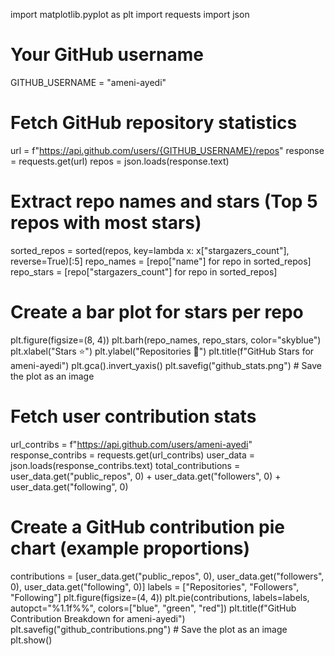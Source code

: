 import matplotlib.pyplot as plt
import requests
import json

# Your GitHub username
GITHUB_USERNAME = "ameni-ayedi"

# Fetch GitHub repository statistics
url = f"https://api.github.com/users/{GITHUB_USERNAME}/repos"
response = requests.get(url)
repos = json.loads(response.text)

# Extract repo names and stars (Top 5 repos with most stars)
sorted_repos = sorted(repos, key=lambda x: x["stargazers_count"], reverse=True)[:5]
repo_names = [repo["name"] for repo in sorted_repos]
repo_stars = [repo["stargazers_count"] for repo in sorted_repos]

# Create a bar plot for stars per repo
plt.figure(figsize=(8, 4))
plt.barh(repo_names, repo_stars, color="skyblue")
plt.xlabel("Stars ⭐")
plt.ylabel("Repositories 📂")
plt.title(f"GitHub Stars for ameni-ayedi")
plt.gca().invert_yaxis()
plt.savefig("github_stats.png")  # Save the plot as an image

# Fetch user contribution stats
url_contribs = f"https://api.github.com/users/ameni-ayedi"
response_contribs = requests.get(url_contribs)
user_data = json.loads(response_contribs.text)
total_contributions = user_data.get("public_repos", 0) + user_data.get("followers", 0) + user_data.get("following", 0)

# Create a GitHub contribution pie chart (example proportions)
contributions = [user_data.get("public_repos", 0), user_data.get("followers", 0), user_data.get("following", 0)]
labels = ["Repositories", "Followers", "Following"]
plt.figure(figsize=(4, 4))
plt.pie(contributions, labels=labels, autopct="%1.1f%%", colors=["blue", "green", "red"])
plt.title(f"GitHub Contribution Breakdown for ameni-ayedi")
plt.savefig("github_contributions.png")  # Save the plot as an image
plt.show()
